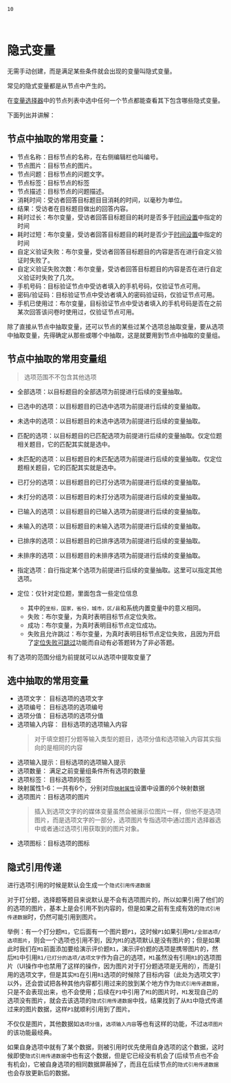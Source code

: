 ```index
10
```
```tag

```
```summary
```

# 隐式变量
无需手动创建，而是满足某些条件就会出现的变量叫隐式变量。

常见的隐式变量都是从节点中产生的。

在[变量选择器](./usage.md#变量选择器)中的节点列表中选中任何一个节点都能查看其下包含哪些隐式变量。

下面列出并讲解：
## 节点中抽取的常用变量：
+ 节点名称：目标节点的名称，在右侧编辑栏也叫编号。
+ 节点图片：目标节点的图片。
+ 节点问题：目标节点的问题文字。
+ 节点标签：目标节点的标签
+ 节点描述：目标节点的问题描述。
+ 消耗时间：受访者回答目标题目目消耗的时间，以毫秒为单位。
+ 结果：受访者在目标题目做出的回答内容。
+ 耗时过长：布尔变量，受访者回答目标题目的耗时是否多于[时间设置](../timing/concept.md)中指定的时间
+ 耗时过短：布尔变量，受访者回答目标题目的耗时是否少于[时间设置](../timing/concept.md)中指定的时间
+ 自定义验证失败：布尔变量，受访者回答目标题目的内容是否在进行自定义验证时失败了。
+ 自定义验证失败次数：布尔变量，受访者回答目标题目的内容是否在进行自定义验证时失败了几次。
+ 手机号码：目标验证节点中受访者填入的手机号码，仅验证节点可用。
+ 密码/验证码：目标验证节点中受访者填入的密码验证码，仅验证节点可用。
+ 手机已使用过：布尔变量，目标验证节点中受访者填入的手机号码是否在之前某次回答该问卷时使用过，仅验证节点可用。

除了直接从节点中抽取变量，还可以节点的某些过某个选项总抽取变量，要从选项中抽取变量，先得确定从那些或哪个中抽取，这是就要用到节点中抽取的变量组。


## 节点中抽取的常用变量组
> 选项范围不不包含其他选项

+ 全部选项：以目标题目的全部选项为前提进行后续的变量抽取。
+ 已选中的选项：以目标题目的已选中选项为前提进行后续的变量抽取。
+ 未选中的选项：以目标题目的未选中选项为前提进行后续的变量抽取。
+ 匹配的选项：以目标题目的已匹配选项为前提进行后续的变量抽取。仅定位题相关题目，它的匹配其实就是选中。
+ 未匹配的选项：以目标题目的未匹配选项为前提进行后续的变量抽取。仅定位题相关题目，它的匹配其实就是选中。
+ 已打分的选项：以目标题目的已打分选项为前提进行后续的变量抽取。
+ 未打分的选项：以目标题目的未打分选项为前提进行后续的变量抽取。
+ 已输入的选项：以目标题目的已输入选项为前提进行后续的变量抽取。
+ 未输入的选项：以目标题目的未输入选项为前提进行后续的变量抽取。
+ 已排序的选项：以目标题目的已排序选项为前提进行后续的变量抽取。
+ 未排序的选项：以目标题目的未排序选项为前提进行后续的变量抽取。
+ 指定选项：自行指定某个选项为前提进行后续的变量抽取。这里可以指定其他选项。

+ 定位：仅针对定位题，里面包含一些定位信息
    + 其中的`坐标，国家，省份，城市，区/县`和系统内置变量中的意义相同。
    + 失败：布尔变量，为真时表明目标节点定位失败。
    + 成功：布尔变量，为真时表明目标节点定位成功。
    + 失败且允许跳过：布尔变量，为真时表明目标节点定位失败，且因为开启了[定位失败可跳过](../nodes/location.md#定位方式)功能而自动有必答题转为了非必答题。
  

有了选项的范围分组为前提就可以从选项中提取变量了

## 选中抽取的常用变量
+ 选项文字： 目标选项的选项文字
+ 选项编号： 目标选项的选项编号
+ 选项分值： 目标选项的选项分值
+ 选项输入内容： 目标选项的选项输入内容
   > 对于填空题打分题等输入类型的题目，选项分值和选项输入内容其实指向的是相同的内容
+ 选项输入提示：目标选项的选项输入提示
+ 选项数量： 满足之前变量组条件所有选项的数量
+ 选项标签： 目标选项的标签
+ 映射属性1-6：一共有6个，分别对应[`映射属性`](../logic/option-mapping.md)设置中设置的6个映射数据
+ 选项图片：目标选项的图片
    > 插入到选项文字的的媒体变量虽然会被展示位图片一样，但他不是选项图片，而是选项文字的一部分，选项图片专指选项中通过图片选择器选中或者通过选项引用获取到的图片对象。
+ 选项图标：目标选项的图标


## 隐式引用传递

进行选项引用的时候是默认会生成一个`隐式引用传递数据`

对于打分题，选择题等题目来说默认是不会有选项图片的，所以如果引用了他们的的选项的图片，基本上是会引用不到内容的，但是如果之前有生成有效的`隐式引用传递数据`时，仍然可能引用到图片。

举例：有一个打分题`M1`，它后面有一个图片题`P1`，这时候`P1`如果引用`M1/全部选项/选项图片`，则会一个选项也引用不到，因为`M1`的选项默认是没有图片的；但是如果此时我们在`M1`前面添加要给演示评价题`R1`，演示评价题的选项是携带图片的，然后`M1`中引用`R1/已打分的选项/选项文字`作为自己的选项，`M1`虽然没有引用`R1`的选项图片（UI操作中也禁用了这样的操作，因为图片对于打分题选项是无用的），而是引用的选项文字，但是其实`M1`在引用`R1`选项的时候除了目标内容（此处为选项文字）以外，还会尝试把各种其他内容都引用过来的放到某个地方作为`隐式引用传递数据`，只是不会表现出来，也不会使用；后续在`P1`中引用了`M1`的图片时，`M1`发现自己的选项没有图片，就会去该选项的`隐式引用传递数据`中找，结果找到了从`R1`中隐式传递过来的图片数据，这样`P1`就顺利引用到了图片。

不仅仅是图片，其他数据如`选项分值`，`选项输入内容`等也有这样的功能，不过`选项图片`的该功能最经典。

如果自身选项中就有了某个数据，则被引用时优先使用自身选项的这个数据，这时候即使`隐式引用传递数据`中也有这个数据，但是它已经没有机会了(后续节点也不会有机会)，它被自身选项的相同数据屏蔽掉了，而且在后续节点的`隐式引用传递数据`也会存放更新后的数据。